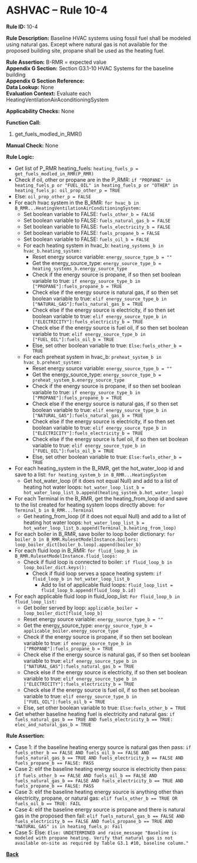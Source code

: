 # ASHVAC – Rule 10-4  

**Rule ID:** 10-4  
 
**Rule Description:** Baseline HVAC systems using fossil fuel shall be modeled using natural gas. Except where natural gas is not available for the proposed building site, propane shall be used as the heating fuel.  

**Rule Assertion:** B-RMR = expected value                                           
**Appendix G Section:** Section G3.1-10 HVAC Systems for the baseline building   
**Appendix G Section Reference:**   
**Data Lookup:** None   
**Evaluation Context:** Evaluate each HeatingVentilationAirAconditioningSystem   

**Applicability Checks:**   None 

**Function Call:**  

1. get_fuels_modled_in_RMR()  

**Manual Check:** None   

**Rule Logic:**     
- Get list of P_RMR heating_fuels: `heating_fuels_p = get_fuels_modled_in_RMR(P_RMR)`
- Check if oil, other or propane are in the P_RMR: `if "PROPANE" in heating_fuels_p or "FUEL_OIL" in heating_fuels_p or "OTHER" in heating_fuels_p: oil_prop_other_p = TRUE`
- Else: `oil_prop_other_p = FALSE`
- For each hvac system in the B_RMR: `for hvac_b in B_RMR...HeatingVentilationAirConditioningSystem:`
    - Set boolean variable to FALSE: `fuels_other_b = FALSE`
    - Set boolean variable to FALSE: `fuels_natural_gas_b = FALSE`
    - Set boolean variable to FALSE: `fuels_electricity_b = FALSE`
    - Set boolean variable to FALSE: `fuels_propane_b = FALSE`
    - Set boolean variable to FALSE: `fuels_oil_b = FALSE`
    - For each heating system in hvac_b: `heating_systems_b in hvac_b.heating_system:`
        - Reset energy source variable: `energy_source_type_b = ""`
        - Get the energy_source_type: `energy_source_type_b = heating_systems_b.energy_source_type`
        - Check if the energy source is propane, if so then set boolean variable to true: `if energy_source_type_b in ["PROPANE"]:fuels_propane_b = TRUE`
        - Check else if the energy source is natural gas, if so then set boolean variable to true: `elif energy_source_type_b in ["NATURAL_GAS"]:fuels_natural_gas_b = TRUE`
        - Check else if the energy source is electricity, if so then set boolean variable to true: `elif energy_source_type_b in ["ELECTRICITY"]:fuels_electricity_b = TRUE`
        - Check else if the energy source is fuel oil, if so then set boolean variable to true: `elif energy_source_type_b in ["FUEL_OIL"]:fuels_oil_b = TRUE`
        - Else, set other boolean variable to true: `Else:fuels_other_b = TRUE`    
    - For each preheat system in hvac_b: `preheat_system_b in hvac_b.preheat_system:`
        - Reset energy source variable: `energy_source_type_b = ""`
        - Get the energy_source_type: `energy_source_type_b = preheat_system_b.energy_source_type`
        - Check if the energy source is propane, if so then set boolean variable to true: `if energy_source_type_b in ["PROPANE"]:fuels_propane_b = TRUE`
        - Check else if the energy source is natural gas, if so then set boolean variable to true: `elif energy_source_type_b in ["NATURAL_GAS"]:fuels_natural_gas_b = TRUE`
        - Check else if the energy source is electricity, if so then set boolean variable to true: `elif energy_source_type_b in ["ELECTRICITY"]:fuels_electricity_b = TRUE`
        - Check else if the energy source is fuel oil, if so then set boolean variable to true: `elif energy_source_type_b in ["FUEL_OIL"]:fuels_oil_b = TRUE`
        - Else, set other boolean variable to true: `Else:fuels_other_b = TRUE`  
- For each heating_system in the B_RMR, get the hot_water_loop id and save to a list: `for heating_system_b in B_RMR...HeatingSystem`
    - Get hot_water_loop (if it does not equal Null) and add to a list of heating hot water loops: `hot_water_loop_list_b = hot_water_loop_list_b.append(heating_system_b.hot_water_loop)`
- For each Terminal in the B_RMR, get the heating_from_loop id and save to the list created for heating system loops directly above: `for Terminal_b in B_RMR...Terminal`
    - Get heating_from_loop (if it does not equal Null) and add to a list of heating hot water loops: `hot_water_loop_list_b = hot_water_loop_list_b.append(Terminal_b.heating_from_loop)`
- For each boiler in B_RMR, save boiler to loop boiler dictionary: `for boiler_b in B_RMR.RulesetModelInstance.boilers: loop_boiler_dict[boiler_b.loop].append(boiler_b)`
- For each fluid loop in B_RMR: `for fluid_loop_b in B_RMR.RulesetModelInstance.fluid_loops:`  
    - Check if fluid loop is connected to boiler: `if fluid_loop_b in loop_boiler_dict.keys():`
        - Check if fluid loop serves a space heating system: `if fluid_loop_b in hot_water_loop_list_b` 
            - Add to list of applicable fluid loops: `fluid_loop_list = fluid_loop_b.append(fluid_loop_b.id)`
- For each applicable fluid loop in fluid_loop_list: `For fluid_loop_b in fluid_loop_list:`
    - Get boiler served by loop: `applicable_boiler = loop_boiler_dict[fluid_loop_b]`
    - Reset energy source variable: `energy_source_type_b = ""`
    - Get the energy_source_type: `energy_source_type_b = applicable_boiler.energy_source_type`
    - Check if the energy source is propane, if so then set boolean variable to true: `if energy_source_type_b in ["PROPANE"]:fuels_propane_b = TRUE`
    - Check else if the energy source is natural gas, if so then set boolean variable to true: `elif energy_source_type_b in ["NATURAL_GAS"]:fuels_natural_gas_b = TRUE`
    - Check else if the energy source is electricity, if so then set boolean variable to true: `elif energy_source_type_b in ["ELECTRICITY"]:fuels_electricity_b = TRUE`
    - Check else if the energy source is fuel oil, if so then set boolean variable to true: `elif energy_source_type_b in ["FUEL_OIL"]:fuels_oil_b = TRUE`
    - Else, set other boolean variable to true: `Else:fuels_other_b = TRUE`  
- Get whether baseline heating fuel is electricity and natural gas: `if fuels_natural_gas_b == TRUE AND fuels_electricity_b == TRUE: elec_and_natural_gas_b = TRUE`

**Rule Assertion:**  
- Case 1: if the baseline heating energy source is natural gas then pass: `if fuels_other_b == FALSE AND fuels_oil_b == FALSE AND fuels_natural_gas_b == TRUE AND fuels_electricity_b == FALSE AND fuels_propane_b == FALSE: PASS`
- Case 2: elif the baseline heating energy source is electricity then pass: `if fuels_other_b == FALSE AND fuels_oil_b == FALSE AND fuels_natural_gas_b == FALSE AND fuels_electricity_b == TRUE AND fuels_propane_b == FALSE: PASS`
- Case 3: elif the baseline heating energy source is anything other than electricity, propane, or natural gas: `elif fuels_other_b == TRUE OR fuels_oil_b == TRUE: FAIL`
- Case 4: elif the baseline energy source is propane and there is natural gas in the proposed then fail: `elif fuels_natural_gas_b == FALSE AND fuels_electricity_b == FALSE AND fuels_propane_b == TRUE AND "NATURAL_GAS" is in heating_fuels_p: Fail`
- Case 5: Else: `Else: UNDETERMINED and raise_message "Baseline is modeled with propane heating. Verify that natural gas is not available on-site as required by Table G3.1 #10, baseline column."`
    


 **[Back](../_toc.md)**

